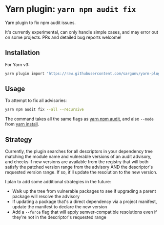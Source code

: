 # Yarn plugin: `yarn npm audit fix`

Yarn plugin to fix npm audit issues.

It's currently experimental, can only handle simple cases, and may error out on
some projects. PRs and detailed bug reports welcome!

## Installation

For Yarn v3:

```sh
yarn plugin import 'https://raw.githubusercontent.com/sargunv/yarn-plugin-npm-audit-fix/yarn-v3/bundles/%40yarnpkg/plugin-npm-audit-fix.js'
```

## Usage

To attempt to fix all advisories:

```sh
yarn npm audit fix --all --recursive
```

The command takes all the same flags as
[yarn npm audit](https://yarnpkg.com/cli/npm/audit), and also `--mode` from
[yarn install](https://yarnpkg.com/cli/install).

## Strategy

Currently, the plugin searches for all descriptors in your dependency tree
matching the module name and vulnerable versions of an audit advisory, and
checks if new versions are available from the registry that will both satisfy
the patched version range from the advisory AND the descriptor's requested
version range. If so, it'll update the resolution to the new version.

I plan to add some additional strategies in the future:

- Walk up the tree from vulnerable packages to see if upgrading a parent package
  will resolve the advisory
- If updating a package that's a direct dependency via a project manifest,
  update the manifest to declare the new version
- Add a `--force` flag that will apply semver-compatible resolutions even if
  they're not in the descriptor's requested range
